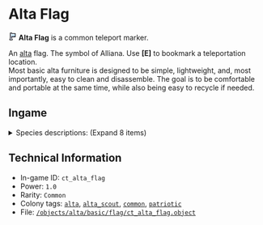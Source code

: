 # Alta Flag

<img src="https://raw.githubusercontent.com/Ceterai/Enternia/main/objects/alta/basic/flag/icon.png" alt="Alta Flag icon" loading="lazy" height=16px width="auto" /> **Alta Flag** is a common teleport marker.

An [alta](https://ceterai.github.io/MyEnternia/Wiki/Tags/Alta) flag. The symbol of Alliana. Use **[E]** to bookmark a teleportation location.  
Most basic alta furniture is designed to be simple, lightweight, and, most importantly, easy to clean and disassemble. The goal is to be comfortable and portable at the same time, while also being easy to recycle if needed.

## Ingame

<details markdown="1"><summary>Species descriptions: (Expand 8 items)</summary>

- Alta: I can use this flag's locator module as a teleportation waypoint.
- Apex: An Alta flag. I can use this as a waypoint for teleportation.
- Avian: This Alta flag can be bookmarked as a destination for my ship teleporter.
- Floran: Alta flag makess good point to teleport back to ussing teleporter!
- Glitch: Observant. A small locator module attached to this Alta flag allows it to be bookmarked for teleportation.
- Human: This Alta flag can be saved as a location for my teleporter. Then I can return to it any time.
- Hylotl: This Alta flag can act as a way point, enabling me to return to this point using a teleporter.
- Novakid: I can bookmark this Alta flag for quick teleportin'.

</details>

## Technical Information

- In-game ID: `ct_alta_flag`
- Power: `1.0`
- Rarity: `Common`
- Colony tags: [`alta`](https://ceterai.github.io/MyEnternia/Wiki/Tags/Alta), [`alta_scout`](https://ceterai.github.io/MyEnternia/Wiki/Tags/AltaScout), [`common`](https://ceterai.github.io/MyEnternia/Wiki/Tags/Common), [`patriotic`](https://ceterai.github.io/MyEnternia/Wiki/Tags/Patriotic)
- File: [`/objects/alta/basic/flag/ct_alta_flag.object`](https://github.com/Ceterai/Enternia/blob/main/objects/alta/basic/flag/ct_alta_flag.object)
